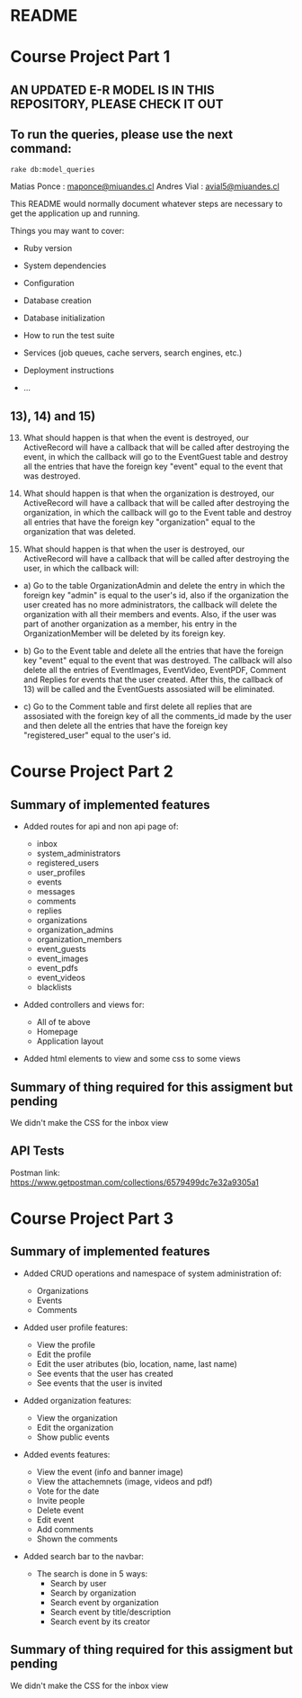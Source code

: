 # README

# Course Project Part 1

## AN UPDATED E-R MODEL IS IN THIS REPOSITORY, PLEASE CHECK IT OUT

## To run the queries, please use the next command: 
```bash
rake db:model_queries
```

Matias Ponce : maponce@miuandes.cl
Andres Vial : avial5@miuandes.cl

This README would normally document whatever steps are necessary to get the
application up and running.

Things you may want to cover:

* Ruby version

* System dependencies

* Configuration

* Database creation

* Database initialization

* How to run the test suite

* Services (job queues, cache servers, search engines, etc.)

* Deployment instructions

* ...

## 13), 14) and 15)

13) What should happen is that when the event is destroyed, our ActiveRecord 
will have a callback that will be called after destroying the event, in which 
the callback will go to the EventGuest table and destroy all the entries that have 
the foreign key "event" equal to the event that was destroyed.

14) What should happen is that when the organization is destroyed, our ActiveRecord 
will have a callback that will be called after destroying the organization, in 
which the callback will go to the Event table and destroy all entries that have 
the foreign key "organization" equal to the organization that was deleted.

15) What should happen is that when the user is destroyed, our ActiveRecord 
will have a callback that will be called after destroying the user, in 
which the callback will:

* a) Go to the table OrganizationAdmin and delete the entry in which the foreign 
key "admin" is equal to the user's id, also if the organization the user created has no more
administrators, the callback will delete the organization with all their members and events. 
Also, if the user was part of another organization as a member, his entry in the OrganizationMember
will be deleted by its foreign key.

* b) Go to the Event table and delete all the entries that have 
the foreign key "event" equal to the event that was destroyed. The callback will also delete all the 
entries of EventImages, EventVideo, EventPDF, Comment and Replies for events that the user created. 
After this, the callback of 13) will be called and the EventGuests assosiated will be eliminated.

* c) Go to the Comment table and first delete all replies that are assosiated with the foreign key of all the 
comments_id made by the user and then delete all the entries that have the foreign key "registered_user" equal 
to the user's id. 

# Course Project Part 2

## Summary of implemented features

* Added routes for api and non api page of:
    * inbox
    * system_administrators
    * registered_users
    * user_profiles
    * events
    * messages
    * comments
    * replies
    * organizations
    * organization_admins
    * organization_members
    * event_guests
    * event_images
    * event_pdfs
    * event_videos
    * blacklists

* Added controllers and views for:
    * All of te above
    * Homepage
    * Application layout

* Added html elements to view and some css to some views

## Summary of thing required for this assigment but pending

We didn't make the CSS for the inbox view

## API Tests

Postman link: https://www.getpostman.com/collections/6579499dc7e32a9305a1

# Course Project Part 3

## Summary of implemented features

* Added CRUD operations and namespace of system administration of:
    * Organizations
    * Events
    * Comments

* Added user profile features:
    * View the profile
    * Edit the profile
    * Edit the user atributes (bio, location, name, last name)
    * See events that the user has created
    * See events that the user is invited

* Added organization features:
   * View the organization
   * Edit the organization
   * Show public events
   
* Added events features:
   * View the event (info and banner image)
   * View the attachemnets (image, videos and pdf)
   * Vote for the date
   * Invite people
   * Delete event
   * Edit event
   * Add comments
   * Shown the comments
   
* Added search bar to the navbar:
   * The search is done in 5 ways:
      * Search by user
      * Search by organization
      * Search event by organization
      * Search event by title/description
      * Search event by its creator

## Summary of thing required for this assigment but pending

We didn't make the CSS for the inbox view
